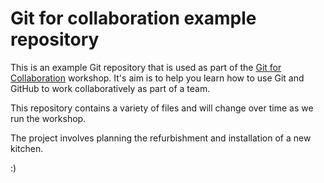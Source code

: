 # Git for collaboration example repository

This is an example Git repository that is used as part of the
[Git for Collaboration](https://chryswoods.com/git_collaboration)
workshop. It's aim is to help you learn how to use Git and GitHub
to work collaboratively as part of a team.

This repository contains a variety of files and will change
over time as we run the workshop.

The project involves planning the refurbishment and installation
of a new kitchen.

:)
